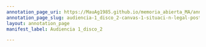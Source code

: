 ```yaml
---
annotation_page_uri: https://MauAg1985.github.io/memoria_abierta_MA/annotations/audiencia-1_disco_2-canvas-1-situaci-n-legal-posterior-a-la-liberaci-n.json
annotation_page_slug: audiencia-1_disco_2-canvas-1-situaci-n-legal-posterior-a-la-liberaci-n
layout: annotation_page
manifest_label: Audiencia 1_disco_2

---
```

